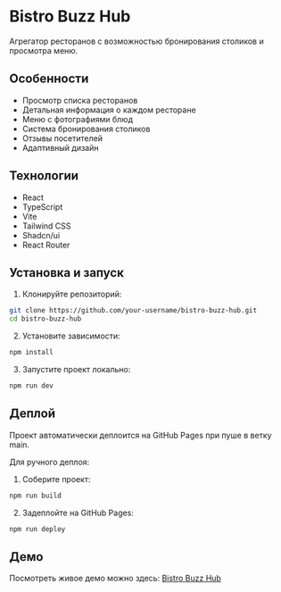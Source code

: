# Bistro Buzz Hub

Агрегатор ресторанов с возможностью бронирования столиков и просмотра меню.

## Особенности

- Просмотр списка ресторанов
- Детальная информация о каждом ресторане
- Меню с фотографиями блюд
- Система бронирования столиков
- Отзывы посетителей
- Адаптивный дизайн

## Технологии

- React
- TypeScript
- Vite
- Tailwind CSS
- Shadcn/ui
- React Router

## Установка и запуск

1. Клонируйте репозиторий:
```bash
git clone https://github.com/your-username/bistro-buzz-hub.git
cd bistro-buzz-hub
```

2. Установите зависимости:
```bash
npm install
```

3. Запустите проект локально:
```bash
npm run dev
```

## Деплой

Проект автоматически деплоится на GitHub Pages при пуше в ветку main.

Для ручного деплоя:

1. Соберите проект:
```bash
npm run build
```

2. Задеплойте на GitHub Pages:
```bash
npm run deploy
```

## Демо

Посмотреть живое демо можно здесь: [Bistro Buzz Hub](https://your-username.github.io/bistro-buzz-hub/)

